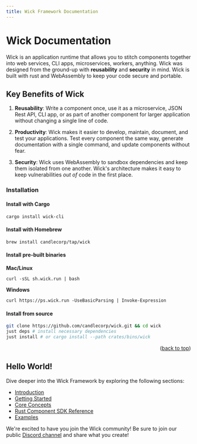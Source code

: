 ```yaml
---
title: Wick Framework Documentation
---
```

# Wick Documentation

Wick is an application runtime that allows you to stitch components together into web services, CLI apps, microservices, workers, anything. Wick was designed from the ground-up with **reusability** and **security** in mind. Wick is built with rust and WebAssembly to keep your code secure and portable.

## Key Benefits of Wick

1. **Reusability**: Write a component once, use it as a microservice, JSON Rest API, CLI app, or as part of another component for larger application without changing a single line of code.

2. **Productivity**: Wick makes it easier to develop, maintain, document, and test your applications. Test every component the same way, generate documentation with a single command, and update components without fear.

3. **Security**: Wick uses WebAssembly to sandbox dependencies and keep them isolated from one another. Wick's architecture makes it easy to keep vulnerabilities *out of* code in the first place.


### Installation

#### Install with Cargo

```
cargo install wick-cli
```

#### Install with Homebrew

```
brew install candlecorp/tap/wick
```

#### Install pre-built binaries

**Mac/Linux**

```
curl -sSL sh.wick.run | bash
```

**Windows**

```
curl https://ps.wick.run -UseBasicParsing | Invoke-Expression
```

#### Install from source

```sh
git clone https://github.com/candlecorp/wick.git && cd wick
just deps # install necessary dependencies
just install # or cargo install --path crates/bins/wick
```

<p align="right">(<a href="#wick-documentation">back to top</a>)</p>

## Hello World!

Dive deeper into the Wick Framework by exploring the following sections:

- [Introduction](overview)
- [Getting Started](getting-started/tutorial/)
- [Core Concepts](overview/concepts)
- [Rust Component SDK Reference](rustdoc/wick_component/)
- [Examples](examples)

We're excited to have you join the Wick community! Be sure to join our public [Discord channel](https://discord.gg/candle) and share what you create!